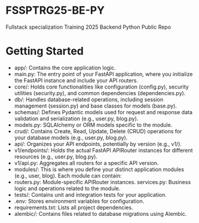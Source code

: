 # FSSPTRG25-BE-PY
Fullstack specialization Training 2025 Backend Python Public Repo

# Getting Started
- app/: Contains the core application logic.
- main.py: The entry point of your FastAPI application, where you initialize the FastAPI instance and include your API routers.
- core/: Holds core functionalities like configuration (config.py), security utilities (security.py), and common dependencies (dependencies.py).
- db/: Handles database-related operations, including session management (session.py) and base classes for models (base.py).
- schemas/: Defines Pydantic models used for request and response data validation and serialization (e.g., user.py, blog.py).
- models.py: SQLAlchemy or ORM models specific to the module.
- crud/: Contains Create, Read, Update, Delete (CRUD) operations for your database models (e.g., user.py, blog.py).
- api/: Organizes your API endpoints, potentially by version (e.g., v1/).
- v1/endpoints/: Holds the actual FastAPI APIRouter instances for different resources (e.g., user.py, blog.py).
- v1/api.py: Aggregates all routers for a specific API version.
- modules/: This is where you define your distinct application modules (e.g., user, blog). Each module can contain:
- routers.py: Module-specific APIRouter instances.
services.py: Business logic and operations related to the module.
- tests/: Contains unit and integration tests for your application.
- .env: Stores environment variables for configuration.
- requirements.txt: Lists all project dependencies.
- alembic/: Contains files related to database migrations using Alembic.

